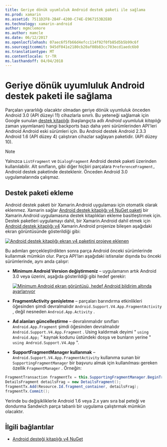 ```yaml
---
title: Geriye dönük uyumluluk Android destek paketi ile sağlama
ms.prod: xamarin
ms.assetid: 7511D2F8-2B4F-4200-C74E-E967153B2E8D
ms.technology: xamarin-android
author: mgmclemore
ms.author: mamcle
ms.date: 06/12/2017
ms.openlocfilehash: 07aec6f5fb66d4efcc114f92f0fb85d5b5b99c6f
ms.sourcegitcommit: 945df041e2180cb20af08b83cc703ecd1aedc6b0
ms.translationtype: MT
ms.contentlocale: tr-TR
ms.lasthandoff: 04/04/2018
---
```

# <a name="providing-backwards-compatibility-with-the-android-support-package"></a>Geriye dönük uyumluluk Android destek paketi ile sağlama

Parçaları yararlılığı olacaktır olmadan geriye dönük uyumluluk önceden Android 3.0 (API düzeyi 11) cihazlarla sınırlı. Bu yeteneği sağlamak için Google sunulan [destek kitaplığı](http://developer.android.com/sdk/compatibility-library.html) (başlangıçta adlı *Android uyumluluk kitaplığı* zaman yayımlanan) hangi backports bazı daha yeni sürümlerinden API'leri Android Android eski sürümleri için. Bu Android destek Android 2.3.3 Android 1.6 (API düzey 4) çalıştıran cihazlar sağlayan paketidir. (API düzey 10).

> [!NOTE]
> Yalnızca `ListFragment` ve `DialogFragment` Android destek paketi üzerinden kullanılabilir. Alt sınıfların, gibi diğer hiçbiri parçalara `PreferenceFragment,` Android destek paketinde desteklenir. Önceden Android 3.0 uygulamalarında çalışmaz. 


## <a name="adding-the-support-package"></a>Destek paketi ekleme

Android destek paketi bir Xamarin.Android uygulaması için otomatik olarak eklenmez. Xamarin sağlar [Android destek kitaplığı v4 NuGet paketi](https://www.nuget.org/packages/Xamarin.Android.Support.v4/) bir Xamarin.Android uygulamasına destek kitaplıkları ekleme basitleştirmek için. Destek paketleri uygulamayı dahil, bir Xamarin.Android dahil etmek için [Android destek kitaplığı v4](https://www.nuget.org/packages/Xamarin.Android.Support.v4/) Xamarin.Android projenize bileşen aşağıdaki ekran görüntüsünde gösterildiği gibi: 

[![Android destek kitaplığı ekran v4 paketini projeye eklenen](providing-backwards-compatibility-images/02-sml.png)](providing-backwards-compatibility-images/02.png#lightbox)

Bu adımları gerçekleştirdikten sonra parça Android önceki sürümlerinde kullanmak mümkün olur. Parça API'ları aşağıdaki istisnalar dışında bu önceki sürümlerinde, aynı anda çalışır: 

-   **Minimum Android Version değiştirmeniz** &ndash; uygulamanın artık Android 3.0 veya üzerini, aşağıda gösterildiği gibi hedef gerekir: 

    [![Minimum Android ekran görüntüsü, hedef Android bildirim altında ayarlanıyor](providing-backwards-compatibility-images/03-sml.png)](providing-backwards-compatibility-images/03.png#lightbox)

-   **FragmentActivity genişletme** &ndash; parçaları barındırma etkinlikleri öğesinden şimdi devralmalıdır `Android.Support.V4.App.FragmentActivity` , değil nesneden `Android.App.Activity` . 

-   **Ad alanları güncelleştirme** &ndash; devralınmalıdır sınıfları `Android.App.Fragment` şimdi öğesinden devralmalıdır `Android.Support.V4.App.Fragment` . Using kaldırmak deyimi " `using Android.App;` " kaynak kodunu üstündeki dosya ve bunların yerine " `using Android.Support.V4.App` ". 

-   **SupportFragmentManager kullanmak** &ndash; `Android.Support.V4.App.FragmentActivity` kullanıma sunan bir `SupportingFragmentManager` bir başvuru almak için kullanılması gereken özellik `FragmentManager` . Örneğin: 

```csharp
FragmentTransaction fragmentTx = this.SupportingFragmentManager.BeginTransaction();
DetailsFragment detailsFrag = new DetailsFragment();
fragmentTx.Add(Resource.Id.fragment_container, detailsFrag);
fragmentTx.Commit();
```

Yerinde bu değişikliklerle Android 1.6 veya 2.x yanı sıra bal peteği ve dondurma Sandwich parça tabanlı bir uygulama çalıştırmak mümkün olacaktır. 


## <a name="related-links"></a>İlgili bağlantılar

- [Android desteği kitaplığı v4 NuGet](https://www.nuget.org/packages/Xamarin.Android.Support.v4/)
